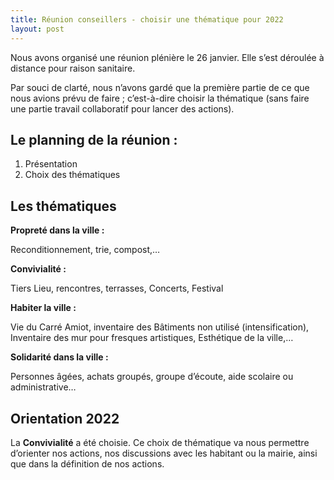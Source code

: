 ```yaml
---
title: Réunion conseillers - choisir une thématique pour 2022
layout: post
---
```


Nous avons organisé une réunion plénière le 26 janvier. Elle s’est déroulée à distance pour raison sanitaire.

Par souci de clarté, nous n’avons gardé que la première partie de ce que nous avions prévu de faire ; c’est-à-dire choisir la thématique (sans faire une partie travail collaboratif pour lancer des actions).

## Le planning de la réunion :
 1.	Présentation
 2.	Choix des thématiques

## Les thématiques

**Propreté dans la ville :**

Reconditionnement, trie, compost,…

**Convivialité :**

Tiers Lieu, rencontres, terrasses, Concerts, Festival

**Habiter la ville :**

Vie du Carré Amiot, inventaire des Bâtiments non utilisé (intensification), Inventaire des mur pour fresques artistiques, Esthétique de la ville,…

**Solidarité dans la ville :**

Personnes âgées, achats groupés, groupe d’écoute, aide scolaire ou administrative…

## Orientation 2022

La **Convivialité** a été choisie. Ce choix de thématique va nous permettre d’orienter nos actions, nos discussions avec les habitant ou la mairie, ainsi que dans la définition de nos actions.
